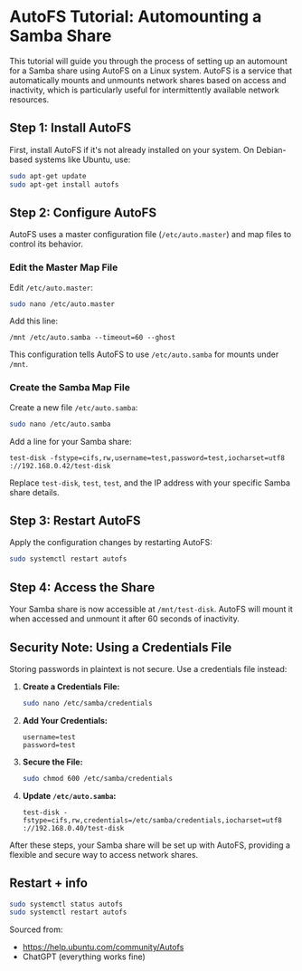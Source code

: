 # AutoFS Tutorial: Automounting a Samba Share

This tutorial will guide you through the process of setting up an automount for a Samba share using AutoFS on a Linux system. AutoFS is a service that automatically mounts and unmounts network shares based on access and inactivity, which is particularly useful for intermittently available network resources.

## Step 1: Install AutoFS

First, install AutoFS if it's not already installed on your system. On Debian-based systems like Ubuntu, use:

```bash
sudo apt-get update
sudo apt-get install autofs
```

## Step 2: Configure AutoFS

AutoFS uses a master configuration file (`/etc/auto.master`) and map files to control its behavior.

### Edit the Master Map File

Edit `/etc/auto.master`:

```bash
sudo nano /etc/auto.master
```

Add this line:

```
/mnt /etc/auto.samba --timeout=60 --ghost
```

This configuration tells AutoFS to use `/etc/auto.samba` for mounts under `/mnt`.

### Create the Samba Map File

Create a new file `/etc/auto.samba`:

```bash
sudo nano /etc/auto.samba
```

Add a line for your Samba share:

```
test-disk -fstype=cifs,rw,username=test,password=test,iocharset=utf8 ://192.168.0.42/test-disk
```

Replace `test-disk`, `test`, `test`, and the IP address with your specific Samba share details.

## Step 3: Restart AutoFS

Apply the configuration changes by restarting AutoFS:

```bash
sudo systemctl restart autofs
```

## Step 4: Access the Share

Your Samba share is now accessible at `/mnt/test-disk`. AutoFS will mount it when accessed and unmount it after 60 seconds of inactivity.

## Security Note: Using a Credentials File

Storing passwords in plaintext is not secure. Use a credentials file instead:

1. **Create a Credentials File:**

   ```bash
   sudo nano /etc/samba/credentials
   ```

2. **Add Your Credentials:**

   ```
   username=test
   password=test
   ```

3. **Secure the File:**

   ```bash
   sudo chmod 600 /etc/samba/credentials
   ```

4. **Update `/etc/auto.samba`:**

   ```
   test-disk -fstype=cifs,rw,credentials=/etc/samba/credentials,iocharset=utf8 ://192.168.0.40/test-disk
   ```

After these steps, your Samba share will be set up with AutoFS, providing a flexible and secure way to access network shares.


## Restart + info

```bash
sudo systemctl status autofs
sudo systemctl restart autofs
```


Sourced from:
- https://help.ubuntu.com/community/Autofs
- ChatGPT (everything works fine)